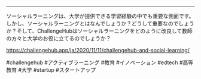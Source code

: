 ---
ソーシャルラーニングは、大学が提供できる学習経験の中でも重要な側面です。しかし、ソーシャルラーニングとはなんでしょうか？どうして重要なのでしょうか？そして、ChallengeHubはソーシャルラーニングをどのように改良して教師の方々と大学のお役に立てるのでしょうか？

https://challengehub.app/ja/2020/11/11/challengehub-and-social-learning/

#challengehub #アクティブラーニング #教育 #イノベーション #edtech #高等教育 #大学 #startup #スタートアップ